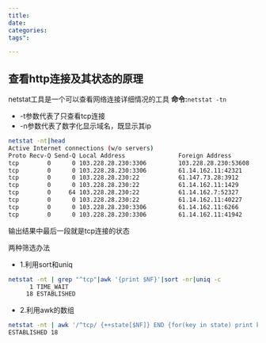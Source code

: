 ```yaml
---
title:
date:
categories:
tags":

---
```

## 查看http连接及其状态的原理
netstat工具是一个可以查看网络连接详细情况的工具
**命令:**<code>netstat -tn</code>
- -t参数代表了只查看tcp连接
- -n参数代表了数字化显示域名，既显示其ip

``` bash
netstat -nt|head
Active Internet connections (w/o servers)
Proto Recv-Q Send-Q Local Address               Foreign Address             State      
tcp        0      0 103.228.28.230:3306         103.228.28.230:53608        ESTABLISHED 
tcp        0      0 103.228.28.230:3306         61.14.162.11:42321          ESTABLISHED 
tcp        0      0 103.228.28.230:22           61.147.73.28:3912           ESTABLISHED 
tcp        0      0 103.228.28.230:22           61.14.162.11:1429           ESTABLISHED 
tcp        0     64 103.228.28.230:22           61.14.162.7:52327           ESTABLISHED 
tcp        0      0 103.228.28.230:22           61.14.162.11:40227          ESTABLISHED 
tcp        0      0 103.228.28.230:3306         61.14.162.11:6266           ESTABLISHED 
tcp        0      0 103.228.28.230:3306         61.14.162.11:41942          ESTABLISHED 
```
输出结果中最后一段就是tcp连接的状态

两种筛选办法
 - 1.利用sort和uniq
``` bash
netstat -nt | grep "^tcp"|awk '{print $NF}'|sort -nr|uniq -c
      1 TIME_WAIT
     18 ESTABLISHED
```
 - 2.利用awk的数组
``` bash
netstat -nt | awk '/^tcp/ {++state[$NF]} END {for(key in state) print key,state[key]}'
ESTABLISHED 18
```
